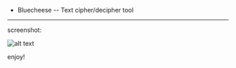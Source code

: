 * Bluecheese -- Text cipher/decipher tool

---
screenshot:

![alt text](https://github.com/msbCyricTohoku/bluecheese/tree/main/resources/img.png)

enjoy!

